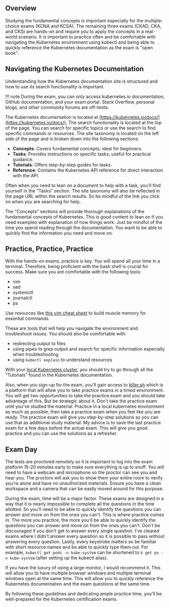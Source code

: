 ## Overview

Studying the fundamental concepts is important especially for the multiple-choice exams (KCNA and KCSA). The remaining three exams (CKAD, CKA, and CKS) are hands-on and require you to apply the concepts in a real-world scenario. It is important to practice often and be comfortable with navigating the Kubernetes environment using kubectl and being able to quickly reference the Kubernetes documentation as the exam is "open book".

## Navigating the Kubernetes Documentation

Understanding how the Kubernetes documentation site is structured and how to use its search functionality is important. 

!!! note
    During the exam, you can only access kubernetes.io documentation, GitHub documentation, and your exam portal. Stack Overflow, personal blogs, and other community forums are off-limits.

The Kubernetes documentation is located at [https://kubernetes.io/docs/](https://kubernetes.io/docs/). The search functionality is located at the top of the page. You can search for specific topics or use the search to find specific commands or resources. The site taxonomy is located on the left side of the page and is broken down into the following sections:

- **Concepts**: Covers fundamental concepts; ideal for beginners.
- **Tasks**: Provides instructions on specific tasks; useful for practical guidance.
- **Tutorials**: Offers step-by-step guides for tasks.
- **Reference**: Contains the Kubernetes API reference for direct interaction with the API.

Often when you need to lean on a document to help with a task, you'll find yourself in the "Tasks" section. The site taxonomy will also be reflected in the page URL within the search results. So be mindful of the link you click on when you are searching for help.

The "Concepts" sections will provide thorough explanations of the fundamental concepts of Kubernetes. This is good content to lean on if you need examples with explanation of how things work. Just be mindful of the time you spend reading through the documentation. You want to be able to quickly find the information you need and move on.

## Practice, Practice, Practice

With the hands-on exams, practice is key. You will spend all your time in a terminal. Therefore, being proficient with the bash shell is crucial for success. Make sure you are comfortable with the following tools:

- vim
- sed
- systemctl
- journalctl
- ps

Use resources like [this vim cheat sheet](https://vim.rtorr.com/) to build muscle memory for essential commands.

These are tools that will help you navigate the environment and troubleshoot issues. You should also be comfortable with:

- redirecting output to files
- using pipes to grep output and search for specific information especially when troubleshooting
- using `kubectl explain` to understand resources

With your [local Kubernetes cluster](https://pauldotyu.github.io/kubestronaut/kubernetes/), you should try to go through all the "Tutorials" found in the Kubernetes documentation. 

Also, when you sign-up for the exam, you'll gain access to [killer.sh](https://killer.sh/) which is a platform that will allow you to take practice exams in a timed environment. You will get two opportunities to take the practice exam and you should take advantage of this. But be strategic about it. Don't take the practice exam until you've studied the material. Practice in a local kubernetes environment as much as possible, then take a practice exam when you feel like you are ready. The practice exam will give you step-by-step solutions so you can use that as additional study material. My advice is to save the last practice exam for a few days before the actual exam. This will give you good practice and you can use the solutions as a refresher.

## Exam Day

The tests are proctored remotely so it is important to log into the exam platform 15-20 minutes early to make sure everything is up to snuff. You will need to have a webcam and microphone so the proctor can see you and hear you. The proctors will ask you to show them your entire room to verify you're alone and have no unauthorized materials. Ensure you have a clean workspace and a camera that can be easily moved around for this purpose.

During the exam, time will be a major factor. These exams are designed in a way that it is nearly impossible to complete all the questions in the time allotted. So you'll need to be able to quickly identify the questions you can answer and move on from the ones you can't. This is where practice comes in. The more you practice, the more you'll be able to quickly identify the questions you can answer and move on from the ones you can't. Don't be discouraged if you don't get to answer every single question. I've cleared exams where I didn't answer every question so it is possible to pass without answering every question. Lastly, every keystroke matters so be familiar with short resource names and be able to quickly type them out. For example, `kubectl get pods -n kube-system` can be shortened to `k get po -n kube-system` (after setting up the kubectl alias).

If you have the luxury of using a large monitor, I would recommend it. This will allow you to have multiple browser windows and multiple terminal windows open at the same time. This will allow you to quickly reference the Kubernetes documentation and the exam questions at the same time.

By following these guidelines and dedicating ample practice time, you'll be well-prepared for the Kubernetes certification exams.
